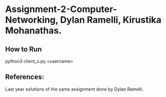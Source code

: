 # Assignment-2-Computer-Networking, Dylan Ramelli, Kirustika Mohanathas.

## How to Run
python3 client_x.py \<username\>
## References:
Last year solutions of the same assignment done by Dylan Ramelli.
